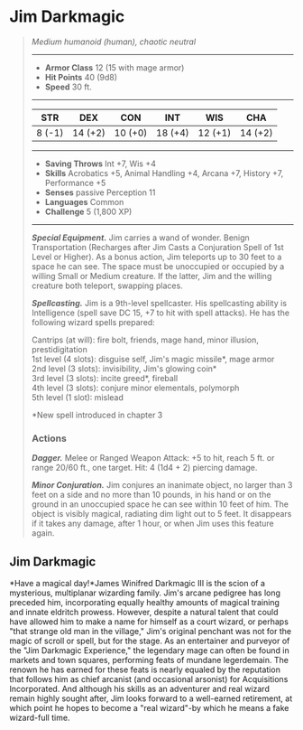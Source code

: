 # Jim Darkmagic
>*Medium humanoid (human), chaotic neutral*
>___
>- **Armor Class** 12 (15 with mage armor)
>- **Hit Points** 40 (9d8)
>- **Speed** 30 ft.
>___
>|STR|DEX|CON|INT|WIS|CHA|
>|:---:|:---:|:---:|:---:|:---:|:---:|
>|8 (-1)|14 (+2)|10 (+0)|18 (+4)|12 (+1)|14 (+2)|
>___
>- **Saving Throws** Int +7, Wis +4
>- **Skills** Acrobatics +5, Animal Handling +4, Arcana +7, History +7, Performance +5
>- **Senses** passive Perception 11
>- **Languages** Common
>- **Challenge** 5 (1,800 XP)
>___
>***Special Equipment.*** Jim carries a wand of wonder. Benign Transportation (Recharges after Jim Casts a Conjuration Spell of 1st Level or Higher). As a bonus action, Jim teleports up to 30 feet to a space he can see. The space must be unoccupied or occupied by a willing Small or Medium creature. If the latter, Jim and the willing creature both teleport, swapping places.  
>
>***Spellcasting.*** Jim is a 9th-level spellcaster. His spellcasting ability is Intelligence (spell save DC 15, +7 to hit with spell attacks). He has the following wizard spells prepared:  
>
>Cantrips (at will): fire bolt, friends, mage hand, minor illusion, prestidigitation  
>1st level (4 slots): disguise self, Jim's magic missile*, mage armor  
>2nd level (3 slots): invisibility, Jim's glowing coin*  
>3rd level (3 slots): incite greed*, fireball  
>4th level (3 slots): conjure minor elementals, polymorph  
>5th level (1 slot): mislead  
>
>*New spell introduced in chapter 3  
>
>
>### Actions
>***Dagger.*** Melee  or Ranged Weapon Attack: +5 to hit, reach 5 ft. or range 20/60 ft., one target. Hit: 4 (1d4 + 2) piercing damage.  
>
>***Minor Conjuration.*** Jim conjures an inanimate object, no larger than 3 feet on a side and no more than 10 pounds, in his hand or on the ground in an unoccupied space he can see within 10 feet of him. The object is visibly magical, radiating dim light out to 5 feet. It disappears if it takes any damage, after 1 hour, or when Jim uses this feature again.
## Jim Darkmagic
*Have a magical day!*James Winifred Darkmagic III is the scion of a mysterious, multiplanar wizarding family. Jim's arcane pedigree has long preceded him, incorporating equally healthy amounts of magical training and innate eldritch prowess. However, despite a natural talent that could have allowed him to make a name for himself as a court wizard, or perhaps "that strange old man in the village," Jim's original penchant was not for the magic of scroll or spell, but for the stage.
As an entertainer and purveyor of the "Jim Darkmagic Experience," the legendary mage can often be found in markets and town squares, performing feats of mundane legerdemain. The renown he has earned for these feats is nearly equaled by the reputation that follows him as chief arcanist (and occasional arsonist) for Acquisitions Incorporated. And although his skills as an adventurer and real wizard remain highly sought after, Jim looks forward to a well-earned retirement, at which point he hopes to become a "real wizard"-by which he means a fake wizard-full time.
